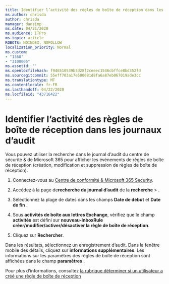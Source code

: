 ```yaml
---
title: Identifier l’activité des règles de boîte de réception dans les journaux d’audit
ms.author: chrisda
author: chrisda
manager: dansimp
ms.date: 04/21/2020
ms.audience: ITPro
ms.topic: article
ROBOTS: NOINDEX, NOFOLLOW
localization_priority: Normal
ms.custom:
- "1368"
- "3100005"
ms.assetid: ''
ms.openlocfilehash: f946510539b3d28f2ceeec1546cbffce8bd352fd
ms.sourcegitcommit: 55eff703a17e500681d8fa6a87eb067019ade3cc
ms.translationtype: MT
ms.contentlocale: fr-FR
ms.lasthandoff: 04/22/2020
ms.locfileid: "43716422"
---
```

# <a name="identify-inbox-rule-activity-in-audit-logs"></a>Identifier l’activité des règles de boîte de réception dans les journaux d’audit

Vous pouvez utiliser la recherche dans le journal d’audit du centre de sécurité & de Microsoft 365 pour afficher les événements de règles de boîte de réception (création, modification et suppression de règles de boîte de réception).

1. Connectez-vous au [Centre de conformité & Microsoft 365 Security](https://protection.office.com/).

2. Accédez à la page de**recherche du journal d’audit** de la **recherche** > .

3. Sélectionnez la plage de dates dans les champs **Date de début** et **Date de fin** .

4. Sous **activités de boîte aux lettres Exchange**, vérifiez que le champ **activités** est défini sur **nouveau-InboxRule créer/modifier/activer/désactiver la règle de boîte de réception**.

5. Cliquez sur **Rechercher**.

Dans les résultats, sélectionnez un enregistrement d’audit. Dans la fenêtre mobile des détails, cliquez sur **informations supplémentaires**. Les informations sur les paramètres des règles de boîte de réception sont affichées dans le champ **paramètres** .

Pour plus d’informations, consultez [la rubrique déterminer si un utilisateur a créé une règle de boîte de réception](https://docs.microsoft.com//office365/securitycompliance/auditing-troubleshooting-scenarios#determining-if-a-user-created-an-inbox-rule)
